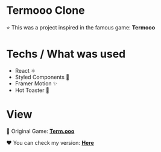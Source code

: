 # Termooo Clone 
⭐ This was a project inspired in the famous game: **Termooo**

# Techs / What was used
- React ⚛️
- Styled Components 💅
- Framer Motion ✨
- Hot Toaster 📌

# View
💙 Original Game: [**Term.ooo**](https://term.ooo)

♥️ You can check my version: [**Here**](https://termu.netlify.app/)
